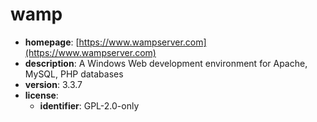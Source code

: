 # wamp

- **homepage**: [https://www.wampserver.com](https://www.wampserver.com)
- **description**: A Windows Web development environment for Apache, MySQL, PHP databases
- **version**: 3.3.7
- **license**:
  - **identifier**: GPL-2.0-only

